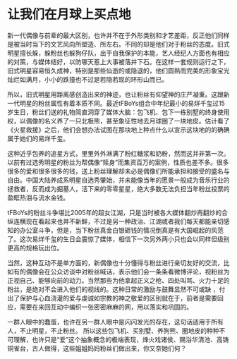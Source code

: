 # 让我们在月球上买点地

新一代偶像与前辈的最大区别，也许并不在于外形类别和才艺差距，反正他们同样是被当时当下的文艺风向所塑造、所左右。不同的却是他们对于粉丝的态度。旧式明星擅长躲，躲粉丝也躲狗仔队，出于自我保护的本能，艺人经纪人方面也有相应的对策，与媒体结好，以防哪天惹上大事被落井下石。在这样一套规则运行之下，旧式明星容易恒久成神，特别是那些仙逝的或隐退的，他们圆熟而完美的形象宝光灿烂如满月，小小的跌撞也不过是若隐若现的环形山而已。 

所以，旧式明星用距离感创造出来的神迹，也让粉丝有仰望神的庄严凝重。这跟新一代明星的粉丝属性有着本质不同。最近tFBoYs组合中年纪最小的易烊千玺过15岁生日，粉丝们送的礼物简直洞穿了媒体大脑：包飞机、包下一栋别墅的终身使用权，以偶像的名义养了一只北极熊，甚至象征性地去月球圈了一块地皮。估计看了《火星救援》之后，他们会想办法试图在那块地上种点什么以宣示这块地的的确确属于她们的易烊千玺。 

这种近乎包养的追星方式，里里外外淋满了粉红糖浆和奶粉，然而这并非第一次。以前有过选秀明星的粉丝为帮偶像“赎身”而集资百万的案例，性质也差不多。很多很多的爱和很多很多的钱，送上粉丝理解却未必是偶像们所能承担和接受的盛名与自由。中国大陆养成系明星自选秀肇始，并未能像当年的愿景一般成为音乐行业的拯救者，反而成为掘墓人，活下来的零零星星，绝大多数无法负担当年粉丝投票的盈眶热泪与流水金钱。 

tFBoYs的粉丝斗争堪比2005年的超女江湖，只是当时被各大媒体翻炒再翻炒的合纵连横现在看起来也并不新鲜，不过是另一种政治、江湖或者我们每天都能亲切感知的办公室斗争，但是，当下粉丝真金白银砸钱的情况倒真是有大国崛起的风范了。这次易烊千玺的生日会震惊了媒体，相信下一次另外两小只也会以同样但级别更高的规格玩出位。 

当然，这种互动不是单方面的，新偶像也十分懂得与粉丝进行亲切友好的交流，比如有的偶像会在公众访谈中对粉丝喊话，表示他们会一条条看微博评论，视粉丝为正视自己、能够向前的动力。当然那些为他拿起正义之枪、四处叫骂、火力十足的粉丝，是绝对不会进入他们的视线的。这种日常的激励与鼓舞显然不可或缺 ，付出了保护与心血浇灌的爱与虔诚如宗教的神之敬爱的区别就在于，前者是需要回应，需要在来回互动中编织一张密密麻麻的网，用以落实和巩固的。 

一群人眼中的蠢蛋，也许在另一群人眼中是闪闪发光的存在，这句话适用于所有人，不止明星，不止粉丝。 所以这些包飞机、买别墅、养狗熊、圈地皮的种种不可理解，也许只是“爱”这个抽象概念的极端表现，烽火戏诸侯、赐浴华清池、高铸铜雀台，古人做得，这些姐姐妈妈粉丝们做出来，你又奈她们何？
